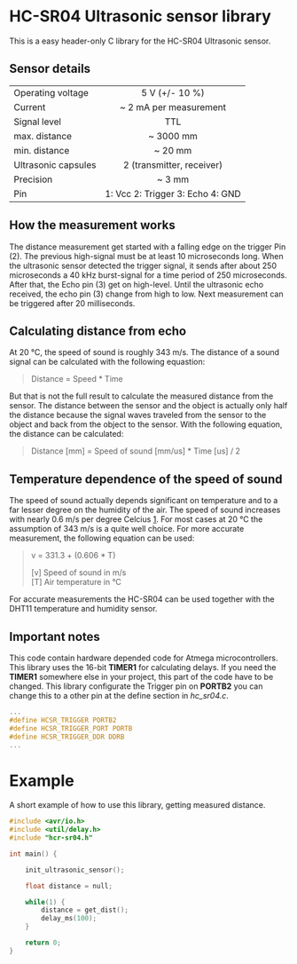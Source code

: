 # HC-SR04 Ultrasonic sensor library

This is a easy header-only C library for the HC-SR04 Ultrasonic sensor.

## Sensor details

|                     |                                  |
| ------------------- | :------------------------------: |
| Operating voltage   |          5 V (+/- 10 %)          |
| Current             |      ~ 2 mA per measurement      |
| Signal level        |               TTL                |
| max. distance       |            ~ 3000 mm             |
| min. distance       |             ~ 20 mm              |
| Ultrasonic capsules |    2 (transmitter, receiver)     |
| Precision           |              ~ 3 mm              |
| Pin                 | 1: Vcc 2: Trigger 3: Echo 4: GND |

## How the measurement works

The distance measurement get started with a falling edge on the trigger Pin (2). The previous high-signal must be at least 10 microseconds long. When the ultrasonic sensor detected the trigger signal, it sends after about 250 microseconds a 40 kHz burst-signal for a time period of 250 microseconds. After that, the Echo pin (3) get on high-level. Until the ultrasonic echo received, the echo pin (3) change from high to low. Next measurement can be triggered after 20 milliseconds.

## Calculating distance from echo

At 20 °C, the speed of sound is roughly 343 m/s. The distance of a sound signal can be calculated with the following equastion:

> Distance = Speed \* Time

But that is not the full result to calculate the measured distance from the sensor. The distance between the sensor and the object is actually only half the distance because the signal waves traveled from the sensor to the object and back from the object to the sensor. With the following equation, the distance can be calculated:

> Distance \[mm\] = Speed of sound \[mm/us\] \* Time \[us\] / 2

## Temperature dependence of the speed of sound

The speed of sound actually depends significant on temperature and to a far lesser degree on the humidity of the air. The speed of sound increases with nearly 0.6 m/s per degree Celcius [1]. For most cases at 20 °C the assumption of 343 m/s is a quite well choice. For more accurate measurement, the following equation can be used:

> v = 331.3 + (0.606 \* T)
>
> \[v\] Speed of sound in m/s \
> \[T\] Air temperature in °C

For accurate measurements the HC-SR04 can be used together with the DHT11 temperature and humidity sensor.

## Important notes

This code contain hardware depended code for Atmega microcontrollers. This library uses the 16-bit **TIMER1** for calculating delays. If you need the **TIMER1** somewhere else in your project, this part of the code have to be changed. This library configurate the Trigger pin on **PORTB2** you can change this to a other pin at the define section in _hc_sr04.c_.

```c
...
#define HCSR_TRIGGER PORTB2
#define HCSR_TRIGGER_PORT PORTB
#define HCSR_TRIGGER_DDR DDRB
...
```

# Example

A short example of how to use this library, getting measured distance.

```c
#include <avr/io.h>
#include <util/delay.h>
#include "hcr-sr04.h"

int main() {

    init_ultrasonic_sensor();

    float distance = null;

    while(1) {
        distance = get_dist();
        delay_ms(100);
    }

    return 0;
}
```

[1]: https://en.wikipedia.org/wiki/Speed_of_sound
